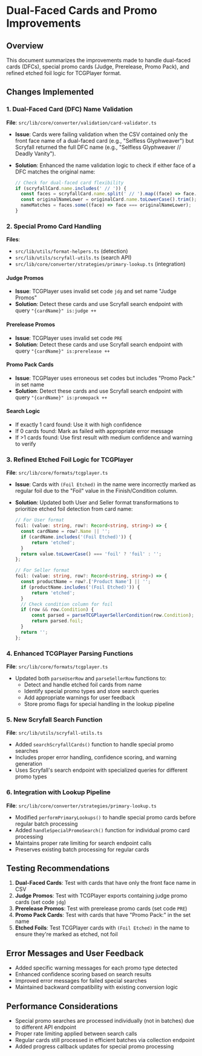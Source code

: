 # Dual-Faced Cards and Promo Improvements

## Overview

This document summarizes the improvements made to handle dual-faced cards (DFCs), special promo cards (Judge, Prerelease, Promo Pack), and refined etched foil logic for TCGPlayer format.

## Changes Implemented

### 1. Dual-Faced Card (DFC) Name Validation

**File**: `src/lib/core/converter/validation/card-validator.ts`

- **Issue**: Cards were failing validation when the CSV contained only the front face name of a dual-faced card (e.g., "Selfless Glyphweaver") but Scryfall returned the full DFC name (e.g., "Selfless Glyphweaver // Deadly Vanity").

- **Solution**: Enhanced the name validation logic to check if either face of a DFC matches the original name:
  ```typescript
  // Check for dual-faced card flexibility
  if (scryfallCard.name.includes(' // ')) {
  	const faces = scryfallCard.name.split(' // ').map((face) => face.trim().toLowerCase());
  	const originalNameLower = originalCard.name.toLowerCase().trim();
  	nameMatches = faces.some((face) => face === originalNameLower);
  }
  ```

### 2. Special Promo Card Handling

**Files**:

- `src/lib/utils/format-helpers.ts` (detection)
- `src/lib/utils/scryfall-utils.ts` (search API)
- `src/lib/core/converter/strategies/primary-lookup.ts` (integration)

#### Judge Promos

- **Issue**: TCGPlayer uses invalid set code `jdg` and set name "Judge Promos"
- **Solution**: Detect these cards and use Scryfall search endpoint with query `"{cardName}" is:judge ++`

#### Prerelease Promos

- **Issue**: TCGPlayer uses invalid set code `PRE`
- **Solution**: Detect these cards and use Scryfall search endpoint with query `"{cardName}" is:prerelease ++`

#### Promo Pack Cards

- **Issue**: TCGPlayer uses erroneous set codes but includes "Promo Pack:" in set name
- **Solution**: Detect these cards and use Scryfall search endpoint with query `"{cardName}" is:promopack ++`

#### Search Logic

- If exactly 1 card found: Use it with high confidence
- If 0 cards found: Mark as failed with appropriate error message
- If >1 cards found: Use first result with medium confidence and warning to verify

### 3. Refined Etched Foil Logic for TCGPlayer

**File**: `src/lib/core/formats/tcgplayer.ts`

- **Issue**: Cards with `(Foil Etched)` in the name were incorrectly marked as regular foil due to the "Foil" value in the Finish/Condition column.

- **Solution**: Updated both User and Seller format transformations to prioritize etched foil detection from card name:

  ```typescript
  // For User format
  foil: (value: string, row?: Record<string, string>) => {
  	const cardName = row?.Name || '';
  	if (cardName.includes('(Foil Etched)')) {
  		return 'etched';
  	}
  	return value.toLowerCase() === 'foil' ? 'foil' : '';
  };

  // For Seller format
  foil: (value: string, row?: Record<string, string>) => {
  	const productName = row?.['Product Name'] || '';
  	if (productName.includes('(Foil Etched)')) {
  		return 'etched';
  	}
  	// Check condition column for foil
  	if (row && row.Condition) {
  		const parsed = parseTCGPlayerSellerCondition(row.Condition);
  		return parsed.foil;
  	}
  	return '';
  };
  ```

### 4. Enhanced TCGPlayer Parsing Functions

**File**: `src/lib/core/formats/tcgplayer.ts`

- Updated both `parseUserRow` and `parseSellerRow` functions to:
  - Detect and handle etched foil cards from name
  - Identify special promo types and store search queries
  - Add appropriate warnings for user feedback
  - Store promo flags for special handling in the lookup pipeline

### 5. New Scryfall Search Function

**File**: `src/lib/utils/scryfall-utils.ts`

- Added `searchScryfallCards()` function to handle special promo searches
- Includes proper error handling, confidence scoring, and warning generation
- Uses Scryfall's search endpoint with specialized queries for different promo types

### 6. Integration with Lookup Pipeline

**File**: `src/lib/core/converter/strategies/primary-lookup.ts`

- Modified `performPrimaryLookups()` to handle special promo cards before regular batch processing
- Added `handleSpecialPromoSearch()` function for individual promo card processing
- Maintains proper rate limiting for search endpoint calls
- Preserves existing batch processing for regular cards

## Testing Recommendations

1. **Dual-Faced Cards**: Test with cards that have only the front face name in CSV
2. **Judge Promos**: Test with TCGPlayer exports containing judge promo cards (set code `jdg`)
3. **Prerelease Promos**: Test with prerelease promo cards (set code `PRE`)
4. **Promo Pack Cards**: Test with cards that have "Promo Pack:" in the set name
5. **Etched Foils**: Test TCGPlayer cards with `(Foil Etched)` in the name to ensure they're marked as etched, not foil

## Error Messages and User Feedback

- Added specific warning messages for each promo type detected
- Enhanced confidence scoring based on search results
- Improved error messages for failed special searches
- Maintained backward compatibility with existing conversion logic

## Performance Considerations

- Special promo searches are processed individually (not in batches) due to different API endpoint
- Proper rate limiting applied between search calls
- Regular cards still processed in efficient batches via collection endpoint
- Added progress callback updates for special promo processing
